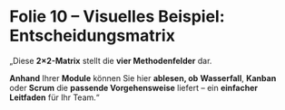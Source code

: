 # Folie 10 – Visuelles Beispiel: Entscheidungsmatrix

„Diese **2×2-Matrix** stellt die **vier Methodenfelder** dar.

**Anhand** Ihrer **Module** können Sie hier **ablesen, ob** **Wasserfall**, **Kanban** oder **Scrum** die **passende Vorgehensweise** liefert –
ein **einfacher Leitfaden** für Ihr Team.“